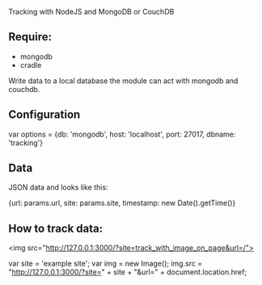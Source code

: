 Tracking with NodeJS and MongoDB or CouchDB

Require:
--------
- mongodb
- cradle

Write data to a local database the module can act with mongodb and couchdb.

Configuration
-------------

var options = {db: 'mongodb', host: 'localhost', port: 27017, dbname: 'tracking'}

Data
----

JSON data and looks like this:

{url: params.url, site: params.site, timestamp: new Date().getTime()}

How to track data:
------------------

&lt;img src="http://127.0.0.1:3000/?site=track_with_image_on_page&url=/">


var site = 'example site';
var img = new Image();
img.src = "http://127.0.0.1:3000/?site=" + site + "&url=" + document.location.href;